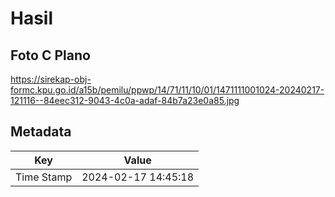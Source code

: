 # Hasil

## Foto C Plano

https://sirekap-obj-formc.kpu.go.id/a15b/pemilu/ppwp/14/71/11/10/01/1471111001024-20240217-121116--84eec312-9043-4c0a-adaf-84b7a23e0a85.jpg


## Metadata

| Key        | Value               |
| ---------- | ------------------- |
| Time Stamp | 2024-02-17 14:45:18 |



